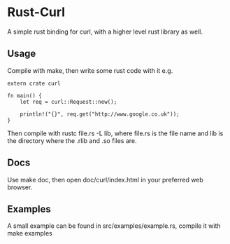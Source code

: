# Rust-Curl

A simple rust binding for curl, with a higher level rust library as well.

## Usage

Compile with make, then write some rust code with it e.g.

```
extern crate curl

fn main() {
    let req = curl::Request::new();

    println!("{}", req.get("http://www.google.co.uk"));
}
```

Then compile with rustc file.rs -L lib, where file.rs is the file name 
and lib is the directory where the .rlib and .so files are.

## Docs

Use make doc, then open doc/curl/index.html in your preferred web browser.

## Examples

A small example can be found in src/examples/example.rs, compile it with
make examples
